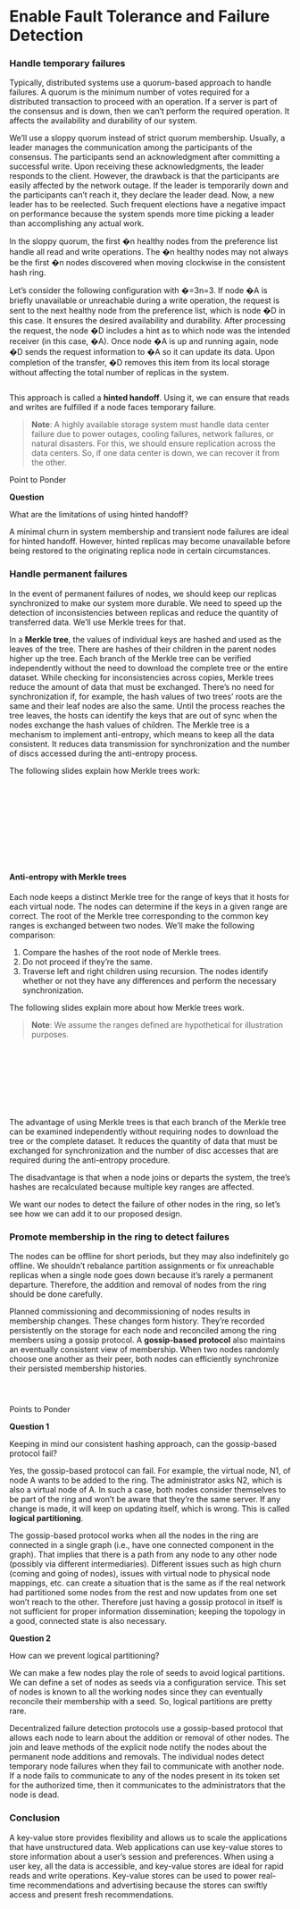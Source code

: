 # Enable Fault Tolerance and Failure Detection

### Handle temporary failures <a href="#handle-temporary-failures" id="handle-temporary-failures"></a>

Typically, distributed systems use a quorum-based approach to handle failures. A quorum is the minimum number of votes required for a distributed transaction to proceed with an operation. If a server is part of the consensus and is down, then we can’t perform the required operation. It affects the availability and durability of our system.

We’ll use a sloppy quorum instead of strict quorum membership. Usually, a leader manages the communication among the participants of the consensus. The participants send an acknowledgment after committing a successful write. Upon receiving these acknowledgments, the leader responds to the client. However, the drawback is that the participants are easily affected by the network outage. If the leader is temporarily down and the participants can’t reach it, they declare the leader dead. Now, a new leader has to be reelected. Such frequent elections have a negative impact on performance because the system spends more time picking a leader than accomplishing any actual work.

In the sloppy quorum, the first �n healthy nodes from the preference list handle all read and write operations. The �n healthy nodes may not always be the first �n nodes discovered when moving clockwise in the consistent hash ring.

Let’s consider the following configuration with �=3n=3. If node �A is briefly unavailable or unreachable during a write operation, the request is sent to the next healthy node from the preference list, which is node �D in this case. It ensures the desired availability and durability. After processing the request, the node �D includes a hint as to which node was the intended receiver (in this case, �A). Once node �A is up and running again, node �D sends the request information to �A so it can update its data. Upon completion of the transfer, �D removes this item from its local storage without affecting the total number of replicas in the system.

<figure><img src="../.gitbook/assets/Screenshot 2023-08-22 at 12.21.39 AM.png" alt=""><figcaption></figcaption></figure>

This approach is called a **hinted handoff**. Using it, we can ensure that reads and writes are fulfilled if a node faces temporary failure.

> **Note**: A highly available storage system must handle data center failure due to power outages, cooling failures, network failures, or natural disasters. For this, we should ensure replication across the data centers. So, if one data center is down, we can recover it from the other.

Point to Ponder

**Question**

What are the limitations of using hinted handoff?

A minimal churn in system membership and transient node failures are ideal for hinted handoff. However, hinted replicas may become unavailable before being restored to the originating replica node in certain circumstances.

### Handle permanent failures <a href="#handle-permanent-failures" id="handle-permanent-failures"></a>

In the event of permanent failures of nodes, we should keep our replicas synchronized to make our system more durable. We need to speed up the detection of inconsistencies between replicas and reduce the quantity of transferred data. We’ll use Merkle trees for that.

In a **Merkle tree**, the values of individual keys are hashed and used as the leaves of the tree. There are hashes of their children in the parent nodes higher up the tree. Each branch of the Merkle tree can be verified independently without the need to download the complete tree or the entire dataset. While checking for inconsistencies across copies, Merkle trees reduce the amount of data that must be exchanged. There’s no need for synchronization if, for example, the hash values of two trees’ roots are the same and their leaf nodes are also the same. Until the process reaches the tree leaves, the hosts can identify the keys that are out of sync when the nodes exchange the hash values of children. The Merkle tree is a mechanism to implement anti-entropy, which means to keep all the data consistent. It reduces data transmission for synchronization and the number of discs accessed during the anti-entropy process.

The following slides explain how Merkle trees work:

<figure><img src="../.gitbook/assets/Screenshot 2023-08-22 at 12.24.06 AM.png" alt=""><figcaption></figcaption></figure>

<figure><img src="../.gitbook/assets/Screenshot 2023-08-22 at 12.24.23 AM.png" alt=""><figcaption></figcaption></figure>

<figure><img src="../.gitbook/assets/Screenshot 2023-08-22 at 12.24.56 AM.png" alt=""><figcaption></figcaption></figure>

<figure><img src="../.gitbook/assets/Screenshot 2023-08-22 at 12.25.16 AM.png" alt=""><figcaption></figcaption></figure>

<figure><img src="../.gitbook/assets/Screenshot 2023-08-22 at 12.25.16 AM (1).png" alt=""><figcaption></figcaption></figure>

<figure><img src="../.gitbook/assets/Screenshot 2023-08-22 at 12.25.49 AM.png" alt=""><figcaption></figcaption></figure>

<figure><img src="../.gitbook/assets/Screenshot 2023-08-22 at 12.26.05 AM.png" alt=""><figcaption></figcaption></figure>

<figure><img src="../.gitbook/assets/Screenshot 2023-08-22 at 12.26.20 AM.png" alt=""><figcaption></figcaption></figure>

<figure><img src="../.gitbook/assets/Screenshot 2023-08-22 at 12.26.37 AM.png" alt=""><figcaption></figcaption></figure>

<figure><img src="../.gitbook/assets/Screenshot 2023-08-22 at 12.26.59 AM.png" alt=""><figcaption></figcaption></figure>

<figure><img src="../.gitbook/assets/Screenshot 2023-08-22 at 12.27.14 AM.png" alt=""><figcaption></figcaption></figure>

#### Anti-entropy with Merkle trees <a href="#anti-entropy-with-merkle-trees" id="anti-entropy-with-merkle-trees"></a>

Each node keeps a distinct Merkle tree for the range of keys that it hosts for each virtual node. The nodes can determine if the keys in a given range are correct. The root of the Merkle tree corresponding to the common key ranges is exchanged between two nodes. We’ll make the following comparison:

1. Compare the hashes of the root node of Merkle trees.
2. Do not proceed if they’re the same.
3. Traverse left and right children using recursion. The nodes identify whether or not they have any differences and perform the necessary synchronization.

The following slides explain more about how Merkle trees work.

> **Note**: We assume the ranges defined are hypothetical for illustration purposes.

<figure><img src="../.gitbook/assets/Screenshot 2023-08-22 at 12.35.33 AM.png" alt=""><figcaption></figcaption></figure>

<figure><img src="../.gitbook/assets/Screenshot 2023-08-22 at 12.35.52 AM.png" alt=""><figcaption></figcaption></figure>

<figure><img src="../.gitbook/assets/Screenshot 2023-08-22 at 12.36.10 AM.png" alt=""><figcaption></figcaption></figure>

<figure><img src="../.gitbook/assets/Screenshot 2023-08-22 at 12.36.32 AM.png" alt=""><figcaption></figcaption></figure>

<figure><img src="../.gitbook/assets/Screenshot 2023-08-22 at 12.37.26 AM.png" alt=""><figcaption></figcaption></figure>

<figure><img src="../.gitbook/assets/Screenshot 2023-08-22 at 12.37.42 AM.png" alt=""><figcaption></figcaption></figure>

<figure><img src="../.gitbook/assets/Screenshot 2023-08-22 at 12.38.13 AM.png" alt=""><figcaption></figcaption></figure>

<figure><img src="../.gitbook/assets/Screenshot 2023-08-22 at 12.38.30 AM.png" alt=""><figcaption></figcaption></figure>

<figure><img src="../.gitbook/assets/Screenshot 2023-08-22 at 12.38.45 AM.png" alt=""><figcaption></figcaption></figure>

The advantage of using Merkle trees is that each branch of the Merkle tree can be examined independently without requiring nodes to download the tree or the complete dataset. It reduces the quantity of data that must be exchanged for synchronization and the number of disc accesses that are required during the anti-entropy procedure.

The disadvantage is that when a node joins or departs the system, the tree’s hashes are recalculated because multiple key ranges are affected.

We want our nodes to detect the failure of other nodes in the ring, so let’s see how we can add it to our proposed design.

### Promote membership in the ring to detect failures <a href="#promote-membership-in-the-ring-to-detect-failures" id="promote-membership-in-the-ring-to-detect-failures"></a>

The nodes can be offline for short periods, but they may also indefinitely go offline. We shouldn’t rebalance partition assignments or fix unreachable replicas when a single node goes down because it’s rarely a permanent departure. Therefore, the addition and removal of nodes from the ring should be done carefully.

Planned commissioning and decommissioning of nodes results in membership changes. These changes form history. They’re recorded persistently on the storage for each node and reconciled among the ring members using a gossip protocol. A **gossip-based protocol** also maintains an eventually consistent view of membership. When two nodes randomly choose one another as their peer, both nodes can efficiently synchronize their persisted membership histories.

<figure><img src="../.gitbook/assets/Screenshot 2023-08-21 at 11.04.04 PM.png" alt=""><figcaption></figcaption></figure>

<figure><img src="../.gitbook/assets/Screenshot 2023-08-21 at 11.02.53 PM.png" alt=""><figcaption></figcaption></figure>

<figure><img src="../.gitbook/assets/Screenshot 2023-08-21 at 11.03.31 PM.png" alt=""><figcaption></figcaption></figure>

Points to Ponder

**Question 1**

Keeping in mind our consistent hashing approach, can the gossip-based protocol fail?

Yes, the gossip-based protocol can fail. For example, the virtual node, N1, of node A wants to be added to the ring. The administrator asks N2, which is also a virtual node of A. In such a case, both nodes consider themselves to be part of the ring and won’t be aware that they’re the same server. If any change is made, it will keep on updating itself, which is wrong. This is called **logical partitioning**.

The gossip-based protocol works when all the nodes in the ring are connected in a single graph (i.e., have one connected component in the graph). That implies that there is a path from any node to any other node (possibly via different intermediaries). Different issues such as high churn (coming and going of nodes), issues with virtual node to physical node mappings, etc. can create a situation that is the same as if the real network had partitioned some nodes from the rest and now updates from one set won’t reach to the other. Therefore just having a gossip protocol in itself is not sufficient for proper information dissemination; keeping the topology in a good, connected state is also necessary.

**Question 2**

How can we prevent logical partitioning?

We can make a few nodes play the role of seeds to avoid logical partitions. We can define a set of nodes as seeds via a configuration service. This set of nodes is known to all the working nodes since they can eventually reconcile their membership with a seed. So, logical partitions are pretty rare.

Decentralized failure detection protocols use a gossip-based protocol that allows each node to learn about the addition or removal of other nodes. The join and leave methods of the explicit node notify the nodes about the permanent node additions and removals. The individual nodes detect temporary node failures when they fail to communicate with another node. If a node fails to communicate to any of the nodes present in its token set for the authorized time, then it communicates to the administrators that the node is dead.

### Conclusion <a href="#conclusion" id="conclusion"></a>

A key-value store provides flexibility and allows us to scale the applications that have unstructured data. Web applications can use key-value stores to store information about a user’s session and preferences. When using a user key, all the data is accessible, and key-value stores are ideal for rapid reads and write operations. Key-value stores can be used to power real-time recommendations and advertising because the stores can swiftly access and present fresh recommendations.
